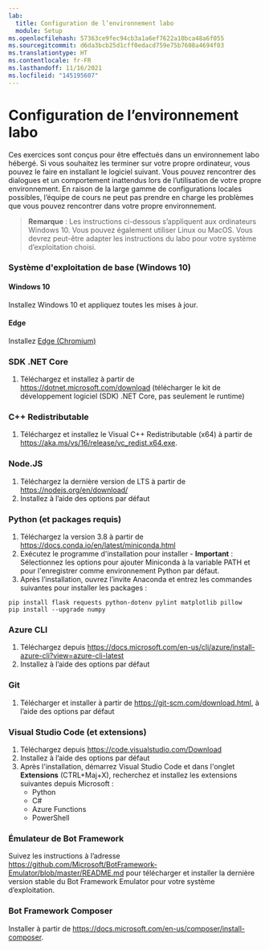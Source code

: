 ```yaml
---
lab:
  title: Configuration de l’environnement labo
  module: Setup
ms.openlocfilehash: 57363ce9fec94cb3a1a6ef7622a10bca48a6f055
ms.sourcegitcommit: d6da3bcb25d1cff0edacd759e75b7608a4694f03
ms.translationtype: HT
ms.contentlocale: fr-FR
ms.lasthandoff: 11/16/2021
ms.locfileid: "145195607"
---
```

# <a name="lab-environment-setup"></a>Configuration de l’environnement labo

Ces exercices sont conçus pour être effectués dans un environnement labo hébergé. Si vous souhaitez les terminer sur votre propre ordinateur, vous pouvez le faire en installant le logiciel suivant. Vous pouvez rencontrer des dialogues et un comportement inattendus lors de l’utilisation de votre propre environnement. En raison de la large gamme de configurations locales possibles, l’équipe de cours ne peut pas prendre en charge les problèmes que vous pouvez rencontrer dans votre propre environnement.

> **Remarque** : Les instructions ci-dessous s’appliquent aux ordinateurs Windows 10. Vous pouvez également utiliser Linux ou MacOS. Vous devrez peut-être adapter les instructions du labo pour votre système d’exploitation choisi.

### <a name="base-operating-system-windows-10"></a>Système d'exploitation de base (Windows 10)

#### <a name="windows-10"></a>Windows 10

Installez Windows 10 et appliquez toutes les mises à jour.

#### <a name="edge"></a>Edge

Installez [Edge (Chromium)](https://microsoft.com/edge)

### <a name="net-core-sdk"></a>SDK .NET Core

1. Téléchargez et installez à partir de https://dotnet.microsoft.com/download (télécharger le kit de développement logiciel (SDK) .NET Core, pas seulement le runtime)

### <a name="c-redistributable"></a>C++ Redistributable

1. Téléchargez et installez le Visual C++ Redistributable (x64) à partir de https://aka.ms/vs/16/release/vc_redist.x64.exe.

### <a name="nodejs"></a>Node.JS

1. Téléchargez la dernière version de LTS à partir de https://nodejs.org/en/download/ 
2. Installez à l’aide des options par défaut

### <a name="python-and-required-packages"></a>Python (et packages requis)

1. Téléchargez la version 3.8 à partir de https://docs.conda.io/en/latest/miniconda.html 
2. Exécutez le programme d'installation pour installer - **Important** : Sélectionnez les options pour ajouter Miniconda à la variable PATH et pour l'enregistrer comme environnement Python par défaut.
3. Après l’installation, ouvrez l’invite Anaconda et entrez les commandes suivantes pour installer les packages : 

```
pip install flask requests python-dotenv pylint matplotlib pillow
pip install --upgrade numpy
```

### <a name="azure-cli"></a>Azure CLI

1. Téléchargez depuis https://docs.microsoft.com/en-us/cli/azure/install-azure-cli?view=azure-cli-latest 
2. Installez à l’aide des options par défaut

### <a name="git"></a>Git

1. Télécharger et installer à partir de https://git-scm.com/download.html, à l’aide des options par défaut


### <a name="visual-studio-code-and-extensions"></a>Visual Studio Code (et extensions)

1. Téléchargez depuis https://code.visualstudio.com/Download 
2. Installez à l’aide des options par défaut 
3. Après l'installation, démarrez Visual Studio Code et dans l'onglet **Extensions** (CTRL+Maj+X), recherchez et installez les extensions suivantes depuis Microsoft :
    - Python
    - C#
    - Azure Functions
    - PowerShell


### <a name="bot-framework-emulator"></a>Émulateur de Bot Framework

Suivez les instructions à l’adresse https://github.com/Microsoft/BotFramework-Emulator/blob/master/README.md pour télécharger et installer la dernière version stable du Bot Framework Emulator pour votre système d’exploitation.

### <a name="bot-framework-composer"></a>Bot Framework Composer

Installer à partir de https://docs.microsoft.com/en-us/composer/install-composer.
